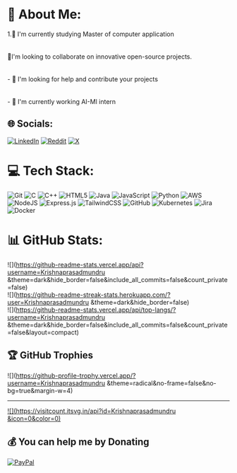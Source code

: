 # 💫 About Me:
1.🔭 I'm currently studying Master of computer application <br><br><br>🌱I'm looking to collaborate on innovative open-source projects.<br><br><br>- 👯 I'm looking for help and contribute your projects<br><br><br>- 🤔 I'm currently working AI-Ml intern


## 🌐 Socials:
[![LinkedIn](https://img.shields.io/badge/LinkedIn-%230077B5.svg?logo=linkedin&logoColor=white)](https://linkedin.com/in/mundrukrishnaprasad ) [![Reddit](https://img.shields.io/badge/Reddit-%23FF4500.svg?logo=Reddit&logoColor=white)](https://reddit.com/user/bloody_coder ) [![X](https://img.shields.io/badge/X-black.svg?logo=X&logoColor=white)](https://x.com/krishisalive) 

# 💻 Tech Stack:
![Git](https://img.shields.io/badge/git-%23F05033.svg?style=for-the-badge&logo=git&logoColor=white) ![C](https://img.shields.io/badge/c-%2300599C.svg?style=for-the-badge&logo=c&logoColor=white) ![C++](https://img.shields.io/badge/c++-%2300599C.svg?style=for-the-badge&logo=c%2B%2B&logoColor=white) ![HTML5](https://img.shields.io/badge/html5-%23E34F26.svg?style=for-the-badge&logo=html5&logoColor=white) ![Java](https://img.shields.io/badge/java-%23ED8B00.svg?style=for-the-badge&logo=openjdk&logoColor=white) ![JavaScript](https://img.shields.io/badge/javascript-%23323330.svg?style=for-the-badge&logo=javascript&logoColor=%23F7DF1E) ![Python](https://img.shields.io/badge/python-3670A0?style=for-the-badge&logo=python&logoColor=ffdd54) ![AWS](https://img.shields.io/badge/AWS-%23FF9900.svg?style=for-the-badge&logo=amazon-aws&logoColor=white) ![NodeJS](https://img.shields.io/badge/node.js-6DA55F?style=for-the-badge&logo=node.js&logoColor=white) ![Express.js](https://img.shields.io/badge/express.js-%23404d59.svg?style=for-the-badge&logo=express&logoColor=%2361DAFB) ![TailwindCSS](https://img.shields.io/badge/tailwindcss-%2338B2AC.svg?style=for-the-badge&logo=tailwind-css&logoColor=white) ![GitHub](https://img.shields.io/badge/github-%23121011.svg?style=for-the-badge&logo=github&logoColor=white) ![Kubernetes](https://img.shields.io/badge/kubernetes-%23326ce5.svg?style=for-the-badge&logo=kubernetes&logoColor=white) ![Jira](https://img.shields.io/badge/jira-%230A0FFF.svg?style=for-the-badge&logo=jira&logoColor=white) ![Docker](https://img.shields.io/badge/docker-%230db7ed.svg?style=for-the-badge&logo=docker&logoColor=white)
# 📊 GitHub Stats:
![](https://github-readme-stats.vercel.app/api?username=Krishnaprasadmundru &theme=dark&hide_border=false&include_all_commits=false&count_private=false)<br/>
![](https://github-readme-streak-stats.herokuapp.com/?user=Krishnaprasadmundru &theme=dark&hide_border=false)<br/>
![](https://github-readme-stats.vercel.app/api/top-langs/?username=Krishnaprasadmundru &theme=dark&hide_border=false&include_all_commits=false&count_private=false&layout=compact)

## 🏆 GitHub Trophies
![](https://github-profile-trophy.vercel.app/?username=Krishnaprasadmundru &theme=radical&no-frame=false&no-bg=true&margin-w=4)

---
[![](https://visitcount.itsvg.in/api?id=Krishnaprasadmundru &icon=0&color=0)](https://visitcount.itsvg.in)

  ## 💰 You can help me by Donating
  [![PayPal](https://img.shields.io/badge/PayPal-00457C?style=for-the-badge&logo=paypal&logoColor=white)](https://paypal.me/kp489292@gmail.com) 

  
<!-- Proudly created with GPRM ( https://gprm.itsvg.in ) -->
